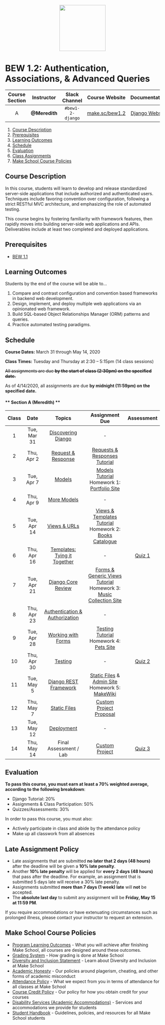<p align="center">
  <img src="django.png" width="150">
</p>


# BEW 1.2: Authentication, Associations, & Advanced Queries

| Course Section | Instructor | Slack Channel | Course Website | Documentation | Instructor 1-on-1 |
| :---: | :--------------------------------------: | :-----------: | :--------------------------------------: | :------------------------------------------------: | :-------------------------------------------: |
| A | **@Meredith** | `#bew1-2-django` | [make.sc/bew1.2](https://make.sc/bew1.2) | [Django Website](https://docs.djangoproject.com/en/3.0/) | [Click to Book](https://make.sc/codewithmeredith) |

1. [Course Description](#course-description)
2. [Prerequisites](#prerequisites)
3. [Learning Outcomes](#learning-outcomes)
4. [Schedule](#schedule)
5. [Evaluation](#evaluation)
6. [Class Assignments](#class-assignments)
7. [Make School Course Policies](#make-school-course-policies)

## Course Description

In this course, students will learn to develop and release standardized server-side applications that include authorized and authenticated users. Techniques include favoring convention over configuration, following a strict RESTful MVC architecture, and emphasizing the role of automated testing.

This course begins by fostering familiarity with framework features, then rapidly moves into building server-side web applications and APIs. Deliverables include at least two completed and deployed applications.

## Prerequisites

* [BEW 1.1](https://make.sc/bew1-1)

## Learning Outcomes

Students by the end of the course will be able to...

1. Compare and contrast configuration and convention based frameworks in backend web development.
1. Design, implement, and deploy multiple web applications via an opinionated web framework.
1. Build SQL-based Object Relationships Manager (ORM) patterns and queries.
1. Practice automated testing paradigms.

## Schedule

**Course Dates:** March 31 through May 14, 2020

**Class Times:** Tuesday and Thursday at 2:30 – 5:15pm (14 class sessions)

~~All assignments are due **by the start of class (2:30pm) on the specified date.**~~

As of 4/14/2020, all assignments are due **by midnight (11:59pm) on the specified date.**

<!-- tabs:start -->

#### ** Section A (Meredith) **


| Class | Date | Topics | Assignment Due | Assessment |
|:-----:| :----: | :--------: | :-----------: | :----:|
|  1 | Tue, Mar 31 |  [Discovering Django](Lessons/01-Discovering-Django.md) | - | |
|  2 | Thu, Apr 2 | [Request & Response](Lessons/02-Request-Response.md) | [Requests & Responses Tutorial] | |
|  3 | Tue, Apr 7 | [Models](Lessons/02-Models.md) | [Models Tutorial]<br>Homework 1: [Portfolio Site] | |
|  4 | Thu, Apr 9 | [More Models](Lessons/03-MoreModels.md) | - | |
|  5 | Tue, Apr 14 | [Views & URLs](Lessons/04-ViewsURLs.md) | [Views & Templates Tutorial]<br>Homework 2: [Books Catalogue] | |
|  6 | Thu, Apr 16 |  [Templates: Tying it Together](Lessons/05-Templates.md) | - | [Quiz 1] |
|  7 | Tue, Apr 21 | [Django Core Review](Lessons/06-MidtermReview) | [Forms & Generic Views Tutorial]<br>Homework 3: [Music Collection Site] | |
|  8 | Thu, Apr 23 | [Authentication & Authorization](Lessons/07-DjangoAuth.md) | - | |
|  9 | Tue, Apr 28 | [Working with Forms](Lessons/08-Forms) | [Testing Tutorial]<br>Homework 4: [Pets Site] | |
| 10 | Thu, Apr 30 | [Testing](Lessons/07-Testing.md) | - | [Quiz 2] |
| 11 | Tue, May 5 | [Django REST Framework](Lessons/09-Django-REST-Framework.md) |  [Static Files] & [Admin Site]<br>Homework 5: [MakeWiki] | |
| 12 | Thu, May 7 | [Static Files](Lessons/10-StaticFiles.md) | [Custom Project Proposal]() ||
| 13 | Tue, May 12 | [Deployment](Lessons/11-Deployment.md) | - ||
| 14 | Thu, May 14 | Final Assessment / Lab | [Custom Project]() | [Quiz 3] |

<!-- tabs:end -->

[Quiz 1]: Assessments/quiz-1.md
[Quiz 2]: Assessments/quiz-2.md
[Quiz 3]: Assessments/quiz-3.md

[Requests & Responses Tutorial]: https://docs.djangoproject.com/en/2.2/intro/tutorial01/
[Models Tutorial]: https://docs.djangoproject.com/en/2.2/intro/tutorial02
[Views & Templates Tutorial]: https://docs.djangoproject.com/en/2.2/intro/tutorial03/
[Forms & Generic Views Tutorial]: https://docs.djangoproject.com/en/2.2/intro/tutorial04/
[Testing Tutorial]: https://docs.djangoproject.com/en/2.2/intro/tutorial05/
[Static Files]: https://docs.djangoproject.com/en/2.2/intro/tutorial06/
[Admin Site]: https://docs.djangoproject.com/en/2.2/intro/tutorial07/

[Portfolio Site]: Projects/01-portfolio-site.md
[Books Catalogue]: Projects/02-books-site.md
[Music Collection Site]: Projects/03-music-site.md
[Pets Site]: Projects/04-pets-site.md
[MakeWiki]: Projects/05-makewiki.md

## Evaluation

**To pass this course, you must earn at least a 70% weighted average, according to the following breakdown**:

- Django Tutorial: 20%
- Assignments & Class Participation: 50%
- Quizzes/Assessments: 30%

In order to pass this course, you must also:

- Actively participate in class and abide by the attendance policy
- Make up all classwork from all absences

## Late Assignment Policy

- Late assignments that are submitted **no later that 2 days (48 hours)** after the deadline will be given a **10% late penalty**.
- Another **10% late penalty** will be applied for **every 2 days (48 hours)** that pass after the deadline. For example, an assignment that is submitted 5 days late will receive a 30% late penalty.
- Assignments submitted **more than 7 days (1 week) late** will **not** be accepted.
- The **absolute last day** to submit any assignment will be **Friday, May 15 at 11:59 PM**.

If you require accommodations or have extenuating circumstances such as prolonged illness, please contact your instructor to request an extension.

## Make School Course Policies

- [Program Learning Outcomes](https://make.sc/program-learning-outcomes) - What you will achieve after finishing Make School, all courses are designed around these outcomes.
- [Grading System](https://make.sc/grading-system) - How grading is done at Make School
- [Diversity and Inclusion Statement](https://make.sc/diversity-and-inclusion-statement) - Learn about Diversity and Inclusion at Make School
- [Academic Honesty](https://make.sc/academic-honesty-policy) - Our policies around plagerism, cheating, and other forms of academic misconduct
- [Attendance Policy](https://make.sc/attendance-policy) - What we expect from you in terms of attendance for all classes at Make School
- [Course Credit Policy](https://make.sc/course-credit-policy) - Our policy for how you obtain credit for your courses
- [Disability Services (Academic Accommodations)](https://make.sc/disability-services) - Services and accommodations we provide for students
- [Student Handbook](https://make.sc/student-handbook) - Guidelines, policies, and resources for all Make School students
